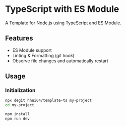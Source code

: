 # TypeScript with ES Module

A Template for Node.js using TypeScript and ES Module.

## Features

- ES Module support
- Linting & Formatting (git hook)
- Observe file changes and automatically restart

## Usage

### Initialization

```bash
npx degit hhui64/template-ts my-project
cd my-project

npm install
npm run dev
```
